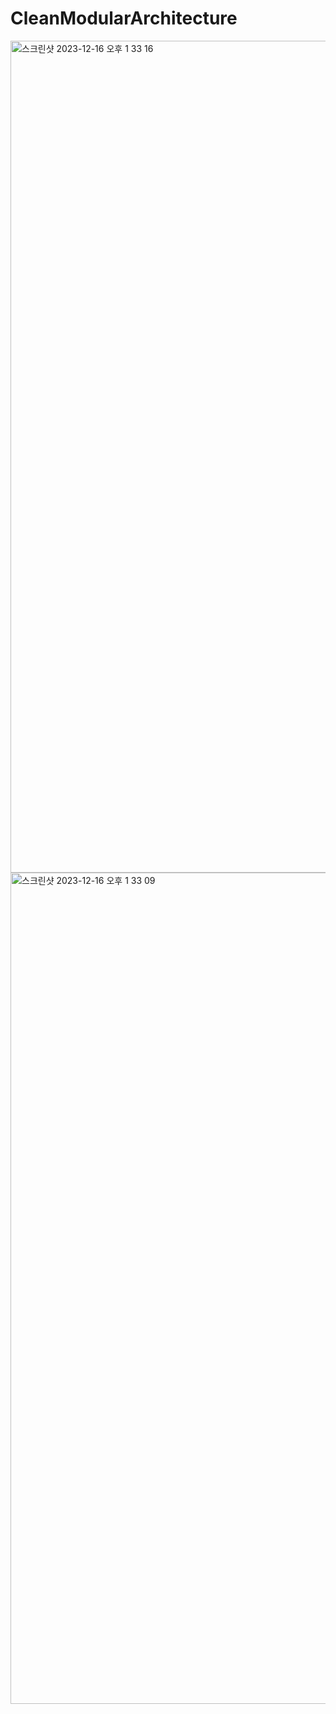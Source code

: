 # CleanModularArchitecture

<img width="1331" alt="스크린샷 2023-12-16 오후 1 33 16" src="https://github.com/insub4067/CleanModularArchitecture/assets/85481204/9d620ee1-0d57-47ef-a27b-5c72d2667605">
<img width="1330" alt="스크린샷 2023-12-16 오후 1 33 09" src="https://github.com/insub4067/CleanModularArchitecture/assets/85481204/24ac9749-0ae0-403c-a1c8-12b69aae4124">
